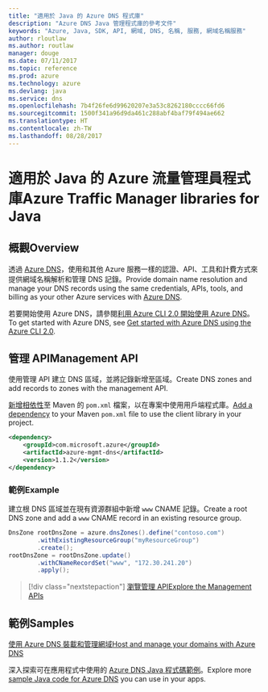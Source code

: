 ```yaml
---
title: "適用於 Java 的 Azure DNS 程式庫"
description: "Azure DNS Java 管理程式庫的參考文件"
keywords: "Azure, Java, SDK, API, 網域, DNS, 名稱, 服務, 網域名稱服務"
author: rloutlaw
ms.author: routlaw
manager: douge
ms.date: 07/11/2017
ms.topic: reference
ms.prod: azure
ms.technology: azure
ms.devlang: java
ms.service: dns
ms.openlocfilehash: 7b4f26fe6d99620207e3a53c8262180cccc66fd6
ms.sourcegitcommit: 1500f341a96d9da461c288abf4baf79f494ae662
ms.translationtype: HT
ms.contentlocale: zh-TW
ms.lasthandoff: 08/28/2017
---
```

# <a name="azure-traffic-manager-libraries-for-java"></a><span data-ttu-id="4d092-104">適用於 Java 的 Azure 流量管理員程式庫</span><span class="sxs-lookup"><span data-stu-id="4d092-104">Azure Traffic Manager libraries for Java</span></span>

## <a name="overview"></a><span data-ttu-id="4d092-105">概觀</span><span class="sxs-lookup"><span data-stu-id="4d092-105">Overview</span></span>

<span data-ttu-id="4d092-106">透過 [Azure DNS](/azure/dns/dns-overview)，使用和其他 Azure 服務一樣的認證、API、工具和計費方式來提供網域名稱解析和管理 DNS 記錄。</span><span class="sxs-lookup"><span data-stu-id="4d092-106">Provide domain name resolution and manage your DNS records using the same credentials, APIs, tools, and billing as your other Azure services with [Azure DNS](/azure/dns/dns-overview).</span></span>

<span data-ttu-id="4d092-107">若要開始使用 Azure DNS，請參閱[利用 Azure CLI 2.0 開始使用 Azure DNS](/azure/dns/dns-getstarted-cli)。</span><span class="sxs-lookup"><span data-stu-id="4d092-107">To get started with Azure DNS, see [Get started with Azure DNS using the Azure CLI 2.0](/azure/dns/dns-getstarted-cli).</span></span>

## <a name="management-api"></a><span data-ttu-id="4d092-108">管理 API</span><span class="sxs-lookup"><span data-stu-id="4d092-108">Management API</span></span>

<span data-ttu-id="4d092-109">使用管理 API 建立 DNS 區域，並將記錄新增至區域。</span><span class="sxs-lookup"><span data-stu-id="4d092-109">Create DNS zones and add records to zones with the management API.</span></span>

<span data-ttu-id="4d092-110">[新增相依性](https://maven.apache.org/guides/getting-started/index.html#How_do_I_use_external_dependencies)至 Maven 的 `pom.xml` 檔案，以在專案中使用用戶端程式庫。</span><span class="sxs-lookup"><span data-stu-id="4d092-110">[Add a dependency](https://maven.apache.org/guides/getting-started/index.html#How_do_I_use_external_dependencies) to your Maven `pom.xml` file to use the client library in your project.</span></span>

```XML
<dependency>
    <groupId>com.microsoft.azure</groupId>
    <artifactId>azure-mgmt-dns</artifactId>
    <version>1.1.2</version>
</dependency>
```   

### <a name="example"></a><span data-ttu-id="4d092-111">範例</span><span class="sxs-lookup"><span data-stu-id="4d092-111">Example</span></span>

<span data-ttu-id="4d092-112">建立根 DNS 區域並在現有資源群組中新增 `www` CNAME 記錄。</span><span class="sxs-lookup"><span data-stu-id="4d092-112">Create a root DNS zone and add a `www` CNAME record in an existing resource group.</span></span>

```java
DnsZone rootDnsZone = azure.dnsZones().define("contoso.com")
        .withExistingResourceGroup("myResourceGroup")
        .create();
rootDnsZone = rootDnsZone.update()
        .withCNameRecordSet("www", "172.30.241.20")
        .apply();
```

> [!div class="nextstepaction"]
> [<span data-ttu-id="4d092-113">瀏覽管理 API</span><span class="sxs-lookup"><span data-stu-id="4d092-113">Explore the Management APIs</span></span>](/java/api/overview/azure/dns/managementapi)

## <a name="samples"></a><span data-ttu-id="4d092-114">範例</span><span class="sxs-lookup"><span data-stu-id="4d092-114">Samples</span></span>

[<span data-ttu-id="4d092-115">使用 Azure DNS 裝載和管理網域</span><span class="sxs-lookup"><span data-stu-id="4d092-115">Host and manage your domains with Azure DNS</span></span>](https://github.com/Azure-Samples/dns-java-host-and-manage-your-domains)

<span data-ttu-id="4d092-116">深入探索可在應用程式中使用的 [Azure DNS Java 程式碼範例](https://azure.microsoft.com/resources/samples/?platform=java&term=dns)。</span><span class="sxs-lookup"><span data-stu-id="4d092-116">Explore more [sample Java code for Azure DNS](https://azure.microsoft.com/resources/samples/?platform=java&term=dns) you can use in your apps.</span></span>